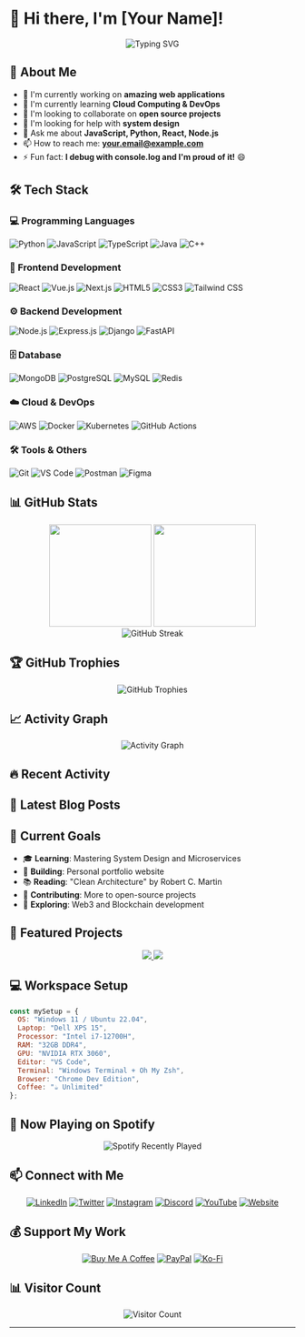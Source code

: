# 👋 Hi there, I'm [Your Name]!

<div align="center">
  <img src="https://readme-typing-svg.herokuapp.com?font=Fira+Code&pause=1000&color=2196F3&center=true&vCenter=true&width=435&lines=Full+Stack+Developer;Open+Source+Enthusiast;Problem+Solver;Tech+Explorer" alt="Typing SVG" />
</div>

## 🚀 About Me

- 🔭 I'm currently working on **amazing web applications**
- 🌱 I'm currently learning **Cloud Computing & DevOps**
- 👯 I'm looking to collaborate on **open source projects**
- 🤔 I'm looking for help with **system design**
- 💬 Ask me about **JavaScript, Python, React, Node.js**
- 📫 How to reach me: **your.email@example.com**
- ⚡ Fun fact: **I debug with console.log and I'm proud of it!** 😄

## 🛠️ Tech Stack

### 💻 Programming Languages
![Python](https://img.shields.io/badge/Python-3776AB?style=for-the-badge&logo=python&logoColor=white)
![JavaScript](https://img.shields.io/badge/JavaScript-F7DF1E?style=for-the-badge&logo=javascript&logoColor=black)
![TypeScript](https://img.shields.io/badge/TypeScript-007ACC?style=for-the-badge&logo=typescript&logoColor=white)
![Java](https://img.shields.io/badge/Java-ED8B00?style=for-the-badge&logo=java&logoColor=white)
![C++](https://img.shields.io/badge/C++-00599C?style=for-the-badge&logo=c%2B%2B&logoColor=white)

### 🎨 Frontend Development
![React](https://img.shields.io/badge/React-20232A?style=for-the-badge&logo=react&logoColor=61DAFB)
![Vue.js](https://img.shields.io/badge/Vue.js-35495E?style=for-the-badge&logo=vue.js&logoColor=4FC08D)
![Next.js](https://img.shields.io/badge/Next.js-000000?style=for-the-badge&logo=next.js&logoColor=white)
![HTML5](https://img.shields.io/badge/HTML5-E34F26?style=for-the-badge&logo=html5&logoColor=white)
![CSS3](https://img.shields.io/badge/CSS3-1572B6?style=for-the-badge&logo=css3&logoColor=white)
![Tailwind CSS](https://img.shields.io/badge/Tailwind_CSS-38B2AC?style=for-the-badge&logo=tailwind-css&logoColor=white)

### ⚙️ Backend Development
![Node.js](https://img.shields.io/badge/Node.js-43853D?style=for-the-badge&logo=node.js&logoColor=white)
![Express.js](https://img.shields.io/badge/Express.js-404D59?style=for-the-badge)
![Django](https://img.shields.io/badge/Django-092E20?style=for-the-badge&logo=django&logoColor=white)
![FastAPI](https://img.shields.io/badge/FastAPI-005571?style=for-the-badge&logo=fastapi)

### 🗄️ Database
![MongoDB](https://img.shields.io/badge/MongoDB-4EA94B?style=for-the-badge&logo=mongodb&logoColor=white)
![PostgreSQL](https://img.shields.io/badge/PostgreSQL-316192?style=for-the-badge&logo=postgresql&logoColor=white)
![MySQL](https://img.shields.io/badge/MySQL-00000F?style=for-the-badge&logo=mysql&logoColor=white)
![Redis](https://img.shields.io/badge/Redis-DC382D?style=for-the-badge&logo=redis&logoColor=white)

### ☁️ Cloud & DevOps
![AWS](https://img.shields.io/badge/AWS-232F3E?style=for-the-badge&logo=amazon-aws&logoColor=white)
![Docker](https://img.shields.io/badge/Docker-2496ED?style=for-the-badge&logo=docker&logoColor=white)
![Kubernetes](https://img.shields.io/badge/Kubernetes-326CE5?style=for-the-badge&logo=kubernetes&logoColor=white)
![GitHub Actions](https://img.shields.io/badge/GitHub_Actions-2088FF?style=for-the-badge&logo=github-actions&logoColor=white)

### 🛠️ Tools & Others
![Git](https://img.shields.io/badge/Git-F05032?style=for-the-badge&logo=git&logoColor=white)
![VS Code](https://img.shields.io/badge/VS_Code-007ACC?style=for-the-badge&logo=visual-studio-code&logoColor=white)
![Postman](https://img.shields.io/badge/Postman-FF6C37?style=for-the-badge&logo=postman&logoColor=white)
![Figma](https://img.shields.io/badge/Figma-F24E1E?style=for-the-badge&logo=figma&logoColor=white)

## 📊 GitHub Stats

<div align="center">
  <img height="180em" src="https://github-readme-stats.vercel.app/api?username=YourUsername&show_icons=true&theme=tokyonight&include_all_commits=true&count_private=true"/>
  <img height="180em" src="https://github-readme-stats.vercel.app/api/top-langs/?username=YourUsername&layout=compact&langs_count=8&theme=tokyonight"/>
</div>

<div align="center">
  <img src="https://github-readme-streak-stats.herokuapp.com/?user=YourUsername&theme=tokyonight" alt="GitHub Streak" />
</div>

## 🏆 GitHub Trophies
<div align="center">
  <img src="https://github-profile-trophy.vercel.app/?username=YourUsername&theme=tokyonight&no-frame=false&no-bg=false&margin-w=4" alt="GitHub Trophies" />
</div>

## 📈 Activity Graph
<div align="center">
  <img src="https://activity-graph.herokuapp.com/graph?username=YourUsername&theme=tokyo-night" alt="Activity Graph" />
</div>

## 🔥 Recent Activity
<!--START_SECTION:activity-->
<!--END_SECTION:activity-->

## 📝 Latest Blog Posts
<!-- BLOG-POST-LIST:START -->
<!-- BLOG-POST-LIST:END -->

## 🎯 Current Goals

- 🎓 **Learning**: Mastering System Design and Microservices
- 🚀 **Building**: Personal portfolio website
- 📚 **Reading**: "Clean Architecture" by Robert C. Martin
- 🤝 **Contributing**: More to open-source projects
- 🎪 **Exploring**: Web3 and Blockchain development

## 🎨 Featured Projects

<div align="center">
  <a href="https://github.com/YourUsername/project1">
    <img src="https://github-readme-stats.vercel.app/api/pin/?username=YourUsername&repo=project1&theme=tokyonight" />
  </a>
  <a href="https://github.com/YourUsername/project2">
    <img src="https://github-readme-stats.vercel.app/api/pin/?username=YourUsername&repo=project2&theme=tokyonight" />
  </a>
</div>

## 💻 Workspace Setup

```javascript
const mySetup = {
  OS: "Windows 11 / Ubuntu 22.04",
  Laptop: "Dell XPS 15",
  Processor: "Intel i7-12700H",
  RAM: "32GB DDR4",
  GPU: "NVIDIA RTX 3060",
  Editor: "VS Code",
  Terminal: "Windows Terminal + Oh My Zsh",
  Browser: "Chrome Dev Edition",
  Coffee: "☕ Unlimited"
};
```

## 🎵 Now Playing on Spotify
<div align="center">
  <img src="https://spotify-recently-played-readme.vercel.app/api?user=your_spotify_username" alt="Spotify Recently Played" />
</div>

## 📫 Connect with Me

<div align="center">
  
[![LinkedIn](https://img.shields.io/badge/LinkedIn-0077B5?style=for-the-badge&logo=linkedin&logoColor=white)](https://linkedin.com/in/yourprofile)
[![Twitter](https://img.shields.io/badge/Twitter-1DA1F2?style=for-the-badge&logo=twitter&logoColor=white)](https://twitter.com/yourhandle)
[![Instagram](https://img.shields.io/badge/Instagram-E4405F?style=for-the-badge&logo=instagram&logoColor=white)](https://instagram.com/yourhandle)
[![Discord](https://img.shields.io/badge/Discord-7289DA?style=for-the-badge&logo=discord&logoColor=white)](https://discord.gg/yourserver)
[![YouTube](https://img.shields.io/badge/YouTube-FF0000?style=for-the-badge&logo=youtube&logoColor=white)](https://youtube.com/yourchannel)
[![Website](https://img.shields.io/badge/Website-4285F4?style=for-the-badge&logo=google-chrome&logoColor=white)](https://yourwebsite.com)

</div>

## 💰 Support My Work

<div align="center">
  
[![Buy Me A Coffee](https://img.shields.io/badge/Buy%20Me%20A%20Coffee-FFDD00?style=for-the-badge&logo=buy-me-a-coffee&logoColor=black)](https://buymeacoffee.com/yourhandle)
[![PayPal](https://img.shields.io/badge/PayPal-00457C?style=for-the-badge&logo=paypal&logoColor=white)](https://paypal.me/yourhandle)
[![Ko-Fi](https://img.shields.io/badge/Ko--fi-F16061?style=for-the-badge&logo=ko-fi&logoColor=white)](https://ko-fi.com/yourhandle)

</div>

## 📊 Visitor Count
<div align="center">
  <img src="https://visitor-badge.laobi.icu/badge?page_id=YourUsername.YourUsername" alt="Visitor Count" />
</div>

---

<div align="center">
  <img src="https://capsule-render.vercel.app/api?type=waving&color=g
